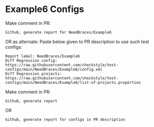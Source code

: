 # Example6 Configs
Make comment in PR:
```
Github, generate report for NeedBraces/Example6
```
OR as alternate:
Paste below given to PR description to use such test configs:
```
Report label: NeedBraces/Example6
Diff Regression config: https://raw.githubusercontent.com/checkstyle/test-configs/main/NeedBraces/Example6/config.xml
Diff Regression projects: https://raw.githubusercontent.com/checkstyle/test-configs/main/NeedBraces/Example6/list-of-projects.properties
```
Make comment in PR:
```
Github, generate report
```
OR
```
Github, generate report for configs in PR description
```
